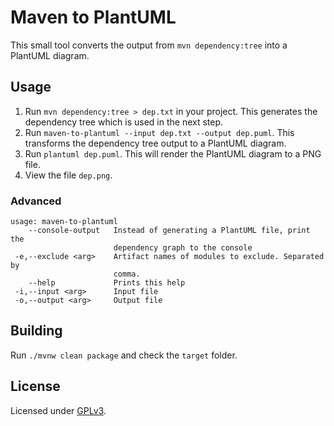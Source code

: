 # Maven to PlantUML

This small tool converts the output from `mvn dependency:tree` into a PlantUML diagram.

## Usage

1. Run `mvn dependency:tree > dep.txt` in your project. This generates the dependency tree which is used in the next step.
2. Run `maven-to-plantuml --input dep.txt --output dep.puml`. This transforms the dependency tree output to a PlantUML diagram.
3. Run `plantuml dep.puml`. This will render the PlantUML diagram to a PNG file.
4. View the file `dep.png`.

### Advanced

```
usage: maven-to-plantuml
    --console-output   Instead of generating a PlantUML file, print the
                       dependency graph to the console
 -e,--exclude <arg>    Artifact names of modules to exclude. Separated by
                       comma.
    --help             Prints this help
 -i,--input <arg>      Input file
 -o,--output <arg>     Output file
```

## Building

Run `./mvnw clean package` and check the `target` folder.

## License

Licensed under [GPLv3](https://www.gnu.org/licenses/gpl-3.0.en.html).